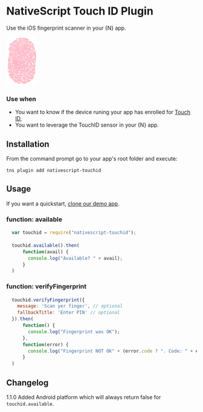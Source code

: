 # NativeScript Touch ID Plugin

Use the iOS fingerprint scanner in your {N} app.

<img src="images/fingerprint.png" />

### Use when
* You want to know if the device runing your app has enrolled for [Touch ID](https://support.apple.com/en-us/HT201371),
* You want to leverage the TouchID sensor in your {N} app.

## Installation
From the command prompt go to your app's root folder and execute:
```
tns plugin add nativescript-touchid
```

## Usage

If you want a quickstart, [clone our demo app](https://github.com/EddyVerbruggen/nativescript-touchid-demo).

### function: available
```js
  var touchid = require("nativescript-touchid");

  touchid.available().then(
      function(avail) {
        console.log("Available? " + avail);
      }
  )
```

### function: verifyFingerprint

```js
  touchid.verifyFingerprint({
    message: 'Scan yer finger', // optional
    fallbackTitle: 'Enter PIN' // optional
  }).then(
      function() {
        console.log("Fingerprint was OK");
      },
      function(error) {
        console.log("Fingerprint NOT OK" + (error.code ? ". Code: " + error.code : ""));
      }
  )
```

## Changelog
1.1.0  Added Android platform which will always return false for `touchid.available`.
